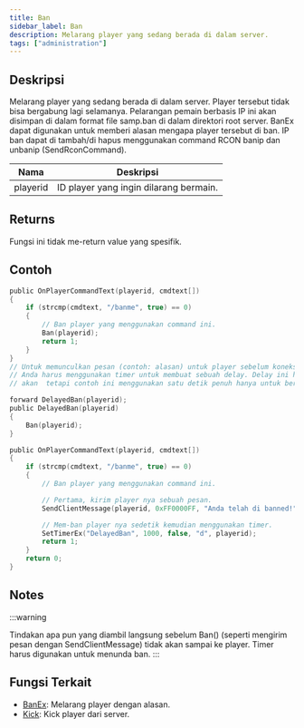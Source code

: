 ```yaml
---
title: Ban
sidebar_label: Ban
description: Melarang player yang sedang berada di dalam server.
tags: ["administration"]
---
```


## Deskripsi

Melarang player yang sedang berada di dalam server. Player tersebut tidak bisa bergabung lagi selamanya. Pelarangan pemain berbasis IP ini akan disimpan di dalam format file samp.ban di dalam direktori root server. BanEx dapat digunakan untuk memberi alasan mengapa player tersebut di ban. IP ban dapat di tambah/di hapus menggunakan command RCON banip dan unbanip (SendRconCommand).

| Nama     | Deskripsi                              |
| -------- | -------------------------------------- |
| playerid | ID player yang ingin dilarang bermain. |

## Returns

Fungsi ini tidak me-return value yang spesifik.

## Contoh

```c
public OnPlayerCommandText(playerid, cmdtext[])
{
    if (strcmp(cmdtext, "/banme", true) == 0)
    {
        // Ban player yang menggunakan command ini.
        Ban(playerid);
        return 1;
    }
}
// Untuk memunculkan pesan (contoh: alasan) untuk player sebelum koneksi terputus
// Anda harus menggunakan timer untuk membuat sebuah delay. Delay ini hanya membutuhkan beberapa milisekon saja,
// akan  tetapi contoh ini menggunakan satu detik penuh hanya untuk berjaga-jaga.

forward DelayedBan(playerid);
public DelayedBan(playerid)
{
    Ban(playerid);
}

public OnPlayerCommandText(playerid, cmdtext[])
{
    if (strcmp(cmdtext, "/banme", true) == 0)
    {
        // Ban player yang menggunakan command ini.

        // Pertama, kirim player nya sebuah pesan.
        SendClientMessage(playerid, 0xFF0000FF, "Anda telah di banned!");

        // Mem-ban player nya sedetik kemudian menggunakan timer.
        SetTimerEx("DelayedBan", 1000, false, "d", playerid);
        return 1;
    }
    return 0;
}
```

## Notes

:::warning

Tindakan apa pun yang diambil langsung sebelum Ban() (seperti mengirim pesan dengan SendClientMessage) tidak akan sampai ke player. Timer harus digunakan untuk menunda ban.
:::

## Fungsi Terkait

- [BanEx](BanEx): Melarang player dengan alasan.
- [Kick](Kick): Kick player dari server.
